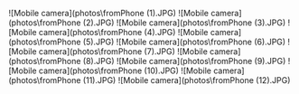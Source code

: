 ![Mobile camera](photos\fromPhone (1).JPG)
![Mobile camera](photos\fromPhone (2).JPG)
![Mobile camera](photos\fromPhone (3).JPG)
![Mobile camera](photos\fromPhone (4).JPG)
![Mobile camera](photos\fromPhone (5).JPG)
![Mobile camera](photos\fromPhone (6).JPG)
![Mobile camera](photos\fromPhone (7).JPG)
![Mobile camera](photos\fromPhone (8).JPG)
![Mobile camera](photos\fromPhone (9).JPG)
![Mobile camera](photos\fromPhone (10).JPG)
![Mobile camera](photos\fromPhone (11).JPG)
![Mobile camera](photos\fromPhone (12).JPG)
